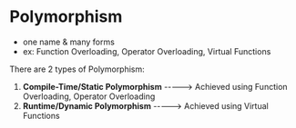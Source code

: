 # Polymorphism 
  - one name & many forms
  - ex: Function Overloading, Operator Overloading, Virtual Functions

There are 2 types of Polymorphism:
1. **Compile-Time/Static Polymorphism** 
    -----> Achieved using Function Overloading, Operator Overloading
2. **Runtime/Dynamic Polymorphism** 
    -----> Achieved using Virtual Functions